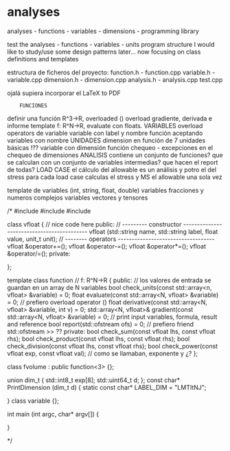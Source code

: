 # analyses
analyses - functions - variables - dimensions - programming library


test the analyses - functions - variables - units program structure
I would like to study/use some design patterns later...
now focusing on class definitions and templates

  estructura de ficheros del proyecto:
	function.h - function.cpp
	variable.h - variable.cpp
	dimension.h - dimension.cpp
	analysis.h - analysis.cpp
	test.cpp

ojalá supiera incorporar el LaTeX to PDF

		FUNCIONES
definir una función R^3->R, overloaded ()
overload gradiente, derivada e informe
template f: R^N->R, evaluate con floats.
	 VARIABLES
overload operators de variable 
variable con label y nombre
función aceptando variables con nombre
	 UNIDADES
dimension en función de 7 unidades básicas !??
variable con dimensión
función chequeo - excepciones en el chequeo de dimensiones
	 ANALISIS
contiene un conjunto de funciones?
que se calculan con un conjunto de variables intermedias?
que hacen el report de todas?
	 LOAD CASE
el cálculo del allowable es un análisis y potro el del stress
para cada load case calculas el stress y MS
el allowable una sola vez

template de variables (int, string, float, double)
variables fracciones y numeros complejos
variables vectores y tensores




/*
#include <iostream>
#include <cstdint>
#include <string>

class vfloat
{
	// nice code here
public:
	// --------- constructor -------------------------------------------
	vfloat (std::string name, std::string label, float value, unit_t unit);
	// -------- operators -----------------------------------
	vfloat &operator+=();
	vfloat &operator-=();
	vfloat &operator*=();
	vfloat &operator/=();
private:

};

template <int N>
class function	// f: R^N->R
{
public:
	// los valores de entrada se guardan en un array de N variables
	bool check_units(const std::array<n, vfloat> &variable) = 0;
	float evaluate(const std::array<N, vfloat> &variable) = 0; // prefiero overload operator ()
	float derivative(const std::array<N, vfloat> &variable, int v) = 0;
	std::array<N, vfloat>& gradient(const std::array<N, vfloat> &variable) = 0;
	// print input variables, formula, result and reference
	bool report(std::ofstream ofs) = 0; // prefiero friend std::ofstream >> ??
private:
	bool check_sum(const vfloat lhs, const vfloat rhs);
	bool check_product(const vfloat lhs, const vfloat rhs);
	bool check_division(const vfloat lhs, const vfloat rhs);
	bool check_power(const vfloat exp, const vfloat val);	// como se llamaban, exponente y ¿?
};

class fvolume : public function<3>
{};

union dim_t
{
	std::int8_t exp[8];
	std::uint64_t d;
};
const char* PrintDimension (dim_t d)
{
	static const char* LABEL_DIM = "LMTItNJ";


}
class variable
{};

int main (int argc, char* argv[])
{

}


*/
